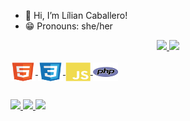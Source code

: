 - 👋 Hi, I’m Lílian Caballero! 
- 😁 Pronouns: she/her

<div align="center">
  <a href="https://github.com/lilian-caballero">
  <img height="180em" src="https://github-readme-stats.vercel.app/api?username=lilian-caballero&show_icons=true&theme=merko&include_all_commits=true&count_private=true"/>
  <img height="180em" src="https://github-readme-stats.vercel.app/api/top-langs/?username=lilian-caballero&layout=compact&langs_count=7&theme=merko"/>
</div>
<div style="display: inline_block"><br>
  <img align="center" alt="Lilian-HTML" height="30" width="40" src="https://raw.githubusercontent.com/devicons/devicon/master/icons/html5/html5-original.svg">
  <img align="center" alt="Lilian-CSS" height="30" width="40" src="https://raw.githubusercontent.com/devicons/devicon/master/icons/css3/css3-original.svg">
  <img align="center" alt="Lilian-Js" height="30" width="40" src="https://raw.githubusercontent.com/devicons/devicon/master/icons/javascript/javascript-plain.svg">
  <img align="center" alt="Lilian-Php" height="30" width="40" src="https://raw.githubusercontent.com/devicons/devicon/master/icons/php/php-original.svg">
</div>

##
  
<div> 
  <a href = "mailto:lilian.pereira1620@gmail.com" target="_blank">
    <img src="https://img.shields.io/badge/-Gmail-%23333?style=for-the-badge&logo=gmail&logoColor=white" target="_blank">
  </a>
  <a href="https://www.linkedin.com/in/lilian-caballero/" target="_blank">
    <img src="https://img.shields.io/badge/-LinkedIn-%230077B5?style=for-the-badge&logo=linkedin&logoColor=white" target="_blank">
  </a> 
  <a href="tel:+55017981665739">
    <img src="https://img.shields.io/badge/WhatsApp-25D366?style=for-the-badge&logo=whatsapp&logoColor=white">
  </a>
</div>
